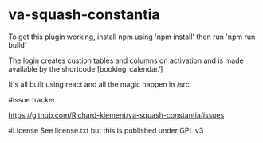 # va-squash-constantia

To get this plugin working, install npm using 'npm install' then run 'npm run build'

The login creates custion tables and columns on activation and is made available by the shortcode [booking_calendar/]

It's all built using react and all the magic happen in /src

#issue tracker

https://github.com/Richard-klement/va-squash-constantia/issues

#License
See license.txt but this is published under GPL v3
